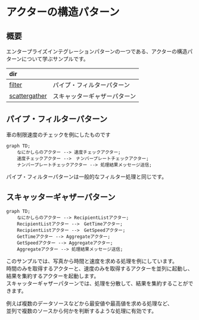 # アクターの構造パターン

## 概要

エンタープライズインテグレーションパターンの一つである、アクターの構造パターンについて学ぶサンプルです。  

| dir                              |                |
|:---------------------------------|:---------------|
| [filter](./filter)               | パイプ・フィルターパターン  |
| [scattergather](./scattergather) | スキャッターギャザーパターン |

## パイプ・フィルターパターン

車の制限速度のチェックを例にしたものです

```mermaid
graph TD;
    なにかしらのアクター --> 速度チェックアクター;
    速度チェックアクター -->　ナンバープレートチェックアクター;
    ナンバープレートチェックアクター --> 処理結果メッセージ送信;
```

パイプ・フィルターパターンは一般的なフィルター処理と同じです。

## スキャッターギャザーパターン

```mermaid
graph TD;
    なにかしらのアクター --> RecipientListアクター;
    RecipientListアクター -->　GetTimeアクター;
    RecipientListアクター -->　GetSpeedアクター;
    GetTimeアクター --> Aggregateアクター;
    GetSpeedアクター --> Aggregateアクター;
    Aggregateアクター --> 処理結果メッセージ送信;
```

このサンプルでは、写真から時間と速度を求める処理を例にしています。  
時間のみを取得するアクターと、速度のみを取得するアクターを並列に起動し、  
結果を集約するアクターを起動します。  
スキャッターギャザーパターンでは、処理を分散して、結果を集約することができます。

例えば複数のデータソースなどから最安値や最高値を求める処理など、  
並列で複数のソースから何かを判断するような処理に有効です。
